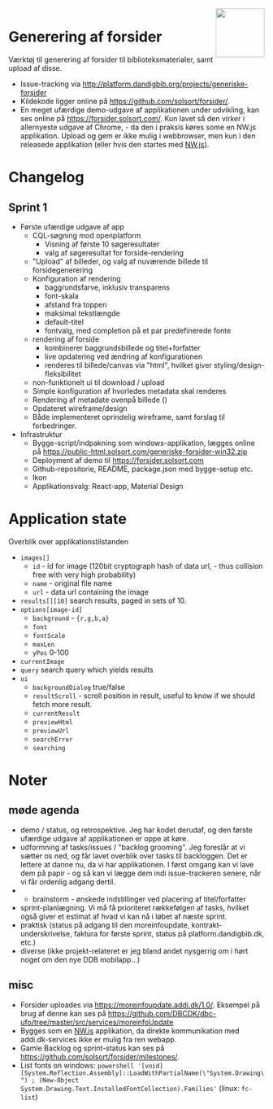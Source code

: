 <img src=https://forsider.solsort.com/icon.png width=96 height=96 align=right>

# Generering af forsider

Værktøj til generering af forsider til biblioteksmaterialer, samt upload af disse.

- Issue-tracking via <http://platform.dandigbib.org/projects/generiske-forsider>
- Kildekode ligger online på <https://github.com/solsort/forsider/>.
- En meget ufærdige demo-udgave af applikationen under udvikling, kan ses online på <https://forsider.solsort.com/>. Kun lavet så den virker i allernyeste udgave af Chrome, - da den i praksis køres some en NW.js applikation. Upload og gem er ikke mulig i webbrowser, men kun i den releasede applikation (eller hvis den startes med [NW.js](https://nwjs.io)).

# Changelog
## Sprint 1

- Første ufærdige udgave af app
  - CQL-søgning mod openplatform 
    - Visning af første 10 søgeresultater 
    - valg af søgeresultat for forside-rendering
  - "Upload" af billeder, og valg af nuværende billede til forsidegenerering
  - Konfiguration af rendering
    - baggrundsfarve, inklusiv transparens
    - font-skala
    - afstand fra toppen
    - maksimal tekstlængde
    - default-titel
    - fontvalg, med completion på et par predefinerede fonte
  - rendering af forside
    - kombinerer baggrundsbillede og titel+forfatter
    - live opdatering ved ændring af konfigurationen
    - renderes til billede/canvas via "html", hvilket giver styling/design-fleksibilitet
  - non-funktionelt ui til download / upload
  - Simple konfiguration af hvorledes metadata skal renderes
  - Rendering af metadate ovenpå billede ()
  - Opdateret wireframe/design
  - Både implementeret oprindelig wireframe, samt forslag til forbedringer.
- Infrastruktur
  - Bygge-script/indpakning som windows-applikation, lægges online på <https://public-html.solsort.com/generiske-forsider-win32.zip>
  - Deployment af demo til <https://forsider.solsort.com>
  - Github-repositorie, README, package.json med bygge-setup etc.
  - Ikon
  - Applikationsvalg: React-app, Material Design

# Application state

Overblik over applikationstilstanden

- `images[]`
    - `id` - id for image (120bit cryptograph hash of data url, - thus collision free with very high probability)
    - `name` - original file name
    - `url` - data url containing the image
- `results[][10]` search results, paged in sets of 10.
- `options[image-id]`
    - `background` - `{r,g,b,a}`
    - `font`
    - `fontScale`
    - `maxLen`
    - `yPos` 0-100
- `currentImage`
- `query` search query which yields results
- `ui`
    - `backgroundDialog` true/false
    - `resultScroll` - scroll position in result, useful to know if we should fetch more result.
    - `currentResult`
    - `previewHtml`
    - `previewUrl`
    - `searchError`
    - `searching`

# Noter

## møde agenda


- demo / status, og retrospektive.  Jeg har kodet derudaf, og den første ufærdige udgave af applikationen er oppe at køre.
- udformning af tasks/issues / "backlog grooming".  Jeg foreslår at vi sætter os ned, og får lavet overblik over tasks til backloggen.  Det er lettere at danne nu, da vi har applikationen.  I først omgang kan vi lave dem på papir - og så kan vi lægge dem indi issue-trackeren senere, når vi får ordenlig adgang dertil.
- + brainstorm - ønskede indstillinger ved placering af titel/forfatter
- sprint-planlægning.  Vi må få prioriteret rækkefølgen af tasks, hvilket også giver et estimat af hvad vi kan nå i løbet af næste sprint.
- praktisk (status på adgang til den moreinfoupdate, kontrakt-underskrivelse, faktura for første sprint, status på platform.dandigbib.dk, etc.)
- diverse (ikke projekt-relateret er jeg bland andet nysgerrig om i hørt noget om den nye DDB mobilapp...)


## misc

- Forsider uploades via <https://moreinfoupdate.addi.dk/1.0/>. Eksempel på brug af denne kan ses på <https://github.com/DBCDK/dbc-ufo/tree/master/src/services/moreinfoUpdate>
- Bygges som en [NW.js](https://nwjs.io) applikation, da direkte kommunikation med addi.dk-services ikke er mulig fra ren webapp.
- Gamle Backlog og sprint-status kan ses på <https://github.com/solsort/forsider/milestones/>.
- List fonts on windows: `powershell '[void] [System.Reflection.Assembly]::LoadWithPartialName(\"System.Drawing\") ; (New-Object System.Drawing.Text.InstalledFontCollection).Families'` (linux: `fc-list`)


